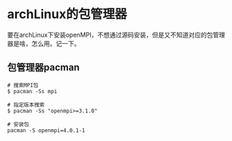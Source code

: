 # archLinux的包管理器
要在archLinux下安装openMPI，不想通过源码安装，但是又不知道对应的包管理器是啥，怎么用。记一下。

## 包管理器pacman
```
# 搜索MPI包
$ pacman -Ss mpi

# 指定版本搜索
$ pacman -Ss "openmpi>=3.1.0"

# 安装包
pacman -S openmpi=4.0.1-1
```

